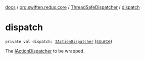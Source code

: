[docs](../../index.md) / [org.swiften.redux.core](../index.md) / [ThreadSafeDispatcher](index.md) / [dispatch](./dispatch.md)

# dispatch

`private val dispatch: `[`IActionDispatcher`](../-i-action-dispatcher.md) [(source)](https://github.com/protoman92/KotlinRedux/tree/master/common/common-core/src/main/kotlin/org/swiften/redux/core/ThreadSafeDispatcher.kt#L20)

The [IActionDispatcher](../-i-action-dispatcher.md) to be wrapped.


